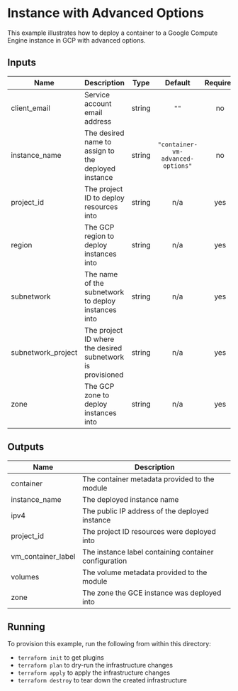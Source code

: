 # Instance with Advanced Options

This example illustrates how to deploy a container to a Google Compute Engine instance in GCP with advanced options.

<!-- BEGINNING OF PRE-COMMIT-TERRAFORM DOCS HOOK -->
## Inputs

| Name | Description | Type | Default | Required |
|------|-------------|:----:|:-----:|:-----:|
| client\_email | Service account email address | string | `""` | no |
| instance\_name | The desired name to assign to the deployed instance | string | `"container-vm-advanced-options"` | no |
| project\_id | The project ID to deploy resources into | string | n/a | yes |
| region | The GCP region to deploy instances into | string | n/a | yes |
| subnetwork | The name of the subnetwork to deploy instances into | string | n/a | yes |
| subnetwork\_project | The project ID where the desired subnetwork is provisioned | string | n/a | yes |
| zone | The GCP zone to deploy instances into | string | n/a | yes |

## Outputs

| Name | Description |
|------|-------------|
| container | The container metadata provided to the module |
| instance\_name | The deployed instance name |
| ipv4 | The public IP address of the deployed instance |
| project\_id | The project ID resources were deployed into |
| vm\_container\_label | The instance label containing container configuration |
| volumes | The volume metadata provided to the module |
| zone | The zone the GCE instance was deployed into |

<!-- END OF PRE-COMMIT-TERRAFORM DOCS HOOK -->

## Running

To provision this example, run the following from within this directory:

- `terraform init` to get plugins
- `terraform plan` to dry-run the infrastructure changes
- `terraform apply` to apply the infrastructure changes
- `terraform destroy` to tear down the created infrastructure
